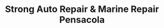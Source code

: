 ---
title: "Strong Auto Repair & Marine Repair Pensacola"
url: /pensacola/strong-auto-repair-and-marine-repair-pensacola/
shop: car repair
---
